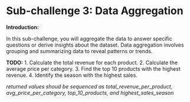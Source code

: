 # Sub-challenge 3: Data Aggregation
**Introduction:**
<p>
    In this sub-challenge, you will aggregate the data to answer specific questions or derive insights about the dataset. Data aggregation involves grouping and summarizing data to reveal patterns or trends.
</p>

**TODO:**
    1. Calculate the total revenue for each product.
    2. Calculate the average price per category.
    3. Find the top 10 products with the highest revenue.
    4. Identify the season with the highest sales.


*returned values shoud be sequenced as total_revenue_per_product, avg_price_per_category, top_10_products, and highest_sales_season*